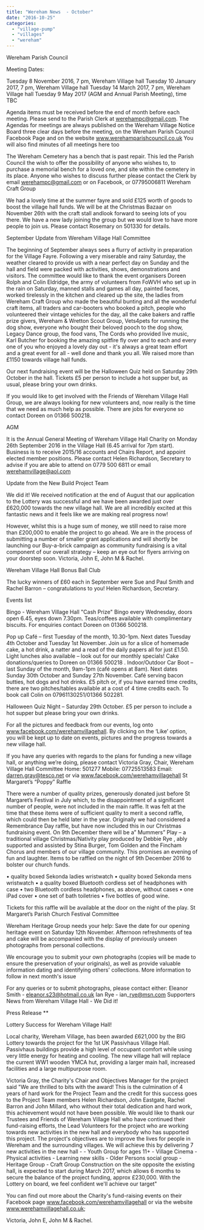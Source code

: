 ```yaml
---
title: "Wereham News  - October"
date: "2016-10-25"
categories: 
  - "village-pump"
  - "villages"
  - "wereham"
---
```


Wereham Parish Council

Meeting Dates:

Tuesday 8 November 2016, 7 pm, Wereham Village hall Tuesday 10 January 2017, 7 pm, Wereham Village hall Tuesday 14 March 2017, 7 pm, Wereham Village hall Tuesday 9 May 2017 (AGM and Annual Parish Meeting), time TBC

Agenda items must be received before the end of month before each meeting. Please send to the Parish Clerk at werehampc@gmail.com. The Agendas for meetings are always published on the Wereham Village Notice Board three clear days before the meeting, on the Wereham Parish Council Facebook Page and on the website www.werehamparishcouncil.co.uk You will also find minutes of all meetings here too

The Wereham Cemetery has a bench that is past repair. This led the Parish Council the wish to offer the possibility of anyone who wishes to, to purchase a memorial bench for a loved one, and site within the cemetery in its place. Anyone who wishes to discuss further please contact the Clerk by email werehampc@gmail.com or on Facebook, or 07795006811 Wereham Craft Group

We had a lovely time at the summer fayre and sold £125 worth of goods to boost the village hall funds. We will be at the Christmas Bazaar on November 26th with the craft stall andlook forward to seeing lots of you there. We have a new lady joining the group but we would love to have more people to join us. Please contact Rosemary on 501330 for details.

September Update from Wereham Village Hall Committee

The beginning of September always sees a flurry of activity in preparation for the Village Fayre. Following a very miserable and rainy Saturday, the weather cleared to provide us with a near perfect day on Sunday and the hall and field were packed with activities, shows, demonstrations and visitors. The committee would like to thank the event organisers Doreen Rolph and Colin Eldridge, the army of volunteers from FoWVH who set up in the rain on Saturday, manned stalls and games all day, painted faces, worked tirelessly in the kitchen and cleared up the site, the ladies from Wereham Craft Group who made the beautiful bunting and all the wonderful craft items, all traders and car-booters who booked a pitch, people who volunteered their vintage vehicles for the day, all the cake bakers and raffle prize givers, Wereham & Wretton Scout Group, Vets4pets for running the dog show, everyone who bought their beloved pooch to the dog show, Legacy Dance group, the food vans, The Cords who provided live music, Karl Butcher for booking the amazing spitfire fly over and to each and every one of you who enjoyed a lovely day out - it's always a great team effort and a great event for all - well done and thank you all. We raised more than £1150 towards village hall funds.

Our next fundraising event will be the Halloween Quiz held on Saturday 29th October in the hall. Tickets £5 per person to include a hot supper but, as usual, please bring your own drinks.

If you would like to get involved with the Friends of Wereham Village Hall Group, we are always looking for new volunteers and, now really is the time that we need as much help as possible. There are jobs for everyone so contact Doreen on 01366 500218.

AGM

It is the Annual General Meeting of Wereham Village Hall Charity on Monday 26th September 2016 in the Village Hall (6.45 arrival for 7pm start). Business is to receive 2015/16 accounts and Chairs Report, and appoint elected member positions. Please contact Helen Richardson, Secretary to advise if you are able to attend on 0779 500 6811 or email werehamvillage@aol.com

Update from the New Build Project Team

We did it! We received notification at the end of August that our application to the Lottery was successful and we have been awarded just over £620,000 towards the new village hall. We are all incredibly excited at this fantastic news and it feels like we are making real progress now!

However, whilst this is a huge sum of money, we still need to raise more than £200,000 to enable the project to go ahead. We are in the process of submitting a number of smaller grant applications and will shortly be launching our Buy-a-brick campaign as community fundraising is a vital component of our overall strategy – keep an eye out for flyers arriving on your doorstep soon. Victoria, John E, John M & Rachel.

Wereham Village Hall Bonus Ball Club

The lucky winners of £60 each in September were Sue and Paul Smith and Rachel Barron – congratulations to you! Helen Richardson, Secretary.

Events list

Bingo - Wereham Village Hall "Cash Prize" Bingo every Wednesday, doors open 6.45, eyes down 7.30pm. Teas/coffees available with complimentary biscuits. For enquiries contact Doreen on 01366 500218.

Pop up Café – first Tuesday of the month, 10.30-1pm. Next dates Tuesday 4th October and Tuesday 1st November. Join us for a slice of homemade cake, a hot drink, a natter and a read of the daily papers all for just £1.50. Light lunches also available – look out for our monthly specials! Cake donations/queries to Doreen on 01366 500218 . Indoor/Outdoor Car Boot – last Sunday of the month, 9am-1pm (café opens at 8am). Next dates Sunday 30th October and Sunday 27th November. Café serving bacon butties, hot dogs and hot drinks. £5 pitch or, if you have earned time credits, there are two pitches/tables available at a cost of 4 time credits each. To book call Colin on 07961130251/01366 502281.

Halloween Quiz Night – Saturday 29th October. £5 per person to include a hot supper but please bring your own drinks.

For all the pictures and feedback from our events, log onto www.facebook.com/werehamvillagehall. By clicking on the ‘Like’ option, you will be kept up to date on events, pictures and the progress towards a new village hall.

If you have any queries with regards to the plans for funding a new village hall, or anything we’re doing, please contact Victoria Gray, Chair, Wereham Village Hall Committee Home: 501277 Mobile: 07725513583 Email: darren.gray@tesco.net or via www.facebook.com/werehamvillagehall St Margaret’s “Poppy” Raffle

There were a number of quality prizes, generously donated just before St Margaret’s Festival in July which, to the disappointment of a significant number of people, were not included in the main raffle. It was felt at the time that these items were of sufficient quality to merit a second raffle, which could then be held later in the year. Originally we had considered a Remembrance Day raffle, but have now included this in our Christmas fundraising event. On 9th December there will be a” Mummers” Play – a traditional village Christmas/Nativity play produced by Debbie Rye , ably supported and assisted by Stina Burger, Tom Golden and the Fincham Chorus and members of our village community. This promises an evening of fun and laughter. Items to be raffled on the night of 9th December 2016 to bolster our church funds.

• quality boxed Sekonda ladies wristwatch • quality boxed Sekonda mens wristwatch • a quality boxed Bluetooth cordless set of headphones with case • two Bluetooth cordless headphones, as above, without cases • one iPad cover • one set of bath toiletries • five bottles of good wine.

Tickets for this raffle will be available at the door on the night of the play. St Margaret’s Parish Church Festival Committee

Wereham Heritage Group needs your help: Save the date for our opening heritage event on Saturday 12th November. Afternoon refreshments of tea and cake will be accompanied with the display of previously unseen photographs from personal collections.

We encourage you to submit your own photographs (copies will be made to ensure the preservation of your originals), as well as provide valuable information dating and identifying others' collections. More information to follow in next month's issue

For any queries or to submit photographs, please contact either: Eleanor Smith - eleanor.s23@hotmail.co.uk Ian Rye - ian\_rye@msn.com Supporters News from Wereham Village Hall - We Did it!

Press Release \*\*

Lottery Success for Wereham Village Hall!

Local charity, Wereham Village, has been awarded £621,000 by the BIG Lottery towards the project for the 1st UK Passivhaus Village Hall. Passivhaus buildings provide a high level of occupant comfort while using very little energy for heating and cooling. The new village hall will replace the current WW1 wooden YMCA hut, providing a larger main hall, increased facilities and a large multipurpose room.

Victoria Gray, the Charity's Chair and Objectives Manager for the project said "We are thrilled to bits with the award! This is the culmination of 4 years of hard work for the Project Team and the credit for this success goes to the Project Team members Helen Richardson, John Eastgate, Rachel Barron and John Millard, who without their total dedication and hard work, this achievement would not have been possible. We would like to thank our Trustees and Friends of Wereham Village Hall who have continued their fund-raising efforts, the Lead Volunteers for the project who are working towards new activities in the new hall and everybody who has supported this project. The project's objectives are to improve the lives for people in Wereham and the surrounding villages. We will achieve this by delivering 7 new activities in the new hall - - Youth Group for ages 11+ - Village Cinema - Physical activities - Learning new skills - Older Persons social group - Heritage Group - Craft Group Construction on the site opposite the existing hall, is expected to start during March 2017, which allows 6 months to secure the balance of the project funding, approx £230,000. With the Lottery on board, we feel confident we'll achieve our target"

You can find out more about the Charity's fund-raising events on their Facebook page www.facebook.com/werehamvillagehall or via the website www.werehamvillagehall.co.uk;

Victoria, John E, John M & Rachel.

